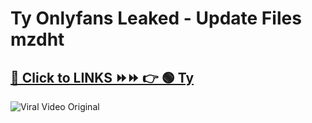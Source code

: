 
 # Ty Onlyfans Leaked - Update Files mzdht

## <h2><a href="https://clipsfans.com/Ty&ref=git">🔗 Click to LINKS ⏩⏩ 👉 🟢 Ty </a></h2>

<a href="https://clipsfans.com/Ty&ref=git" rel="nofollow" data-target="animated-image.originalLink"><img src="https://i.ibb.co.com/xMMVF88/686577567.gif" alt="Viral Video Original" style="max-width: 100%; display: inline-block;" data-target="animated-image.originalImage"></a>

